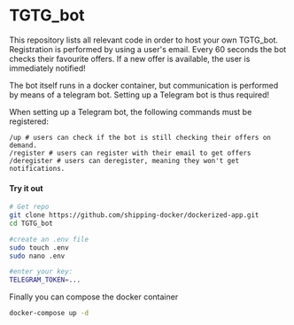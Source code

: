 # TGTG_bot
This repository lists all relevant code in order to host your own TGTG_bot. Registration is performed by using a user's email. Every 60 seconds the bot checks their favourite offers. If a new offer is available, the user is immediately notified!

The bot itself runs in a docker container, but communication is performed by means of a telegram bot.
Setting up a Telegram bot is thus required!

When setting up a Telegram bot, the following commands must be registered:
``` 
/up # users can check if the bot is still checking their offers on demand.
/register # users can register with their email to get offers
/deregister # users can deregister, meaning they won't get notifications.
```

#### Try it out
```bash
# Get repo
git clone https://github.com/shipping-docker/dockerized-app.git
cd TGTG_bot
```

```bash
#create an .env file
sudo touch .env
sudo nano .env

#enter your key:
TELEGRAM_TOKEN=...
```

Finally you can compose the docker container
```bash
docker-compose up -d
```